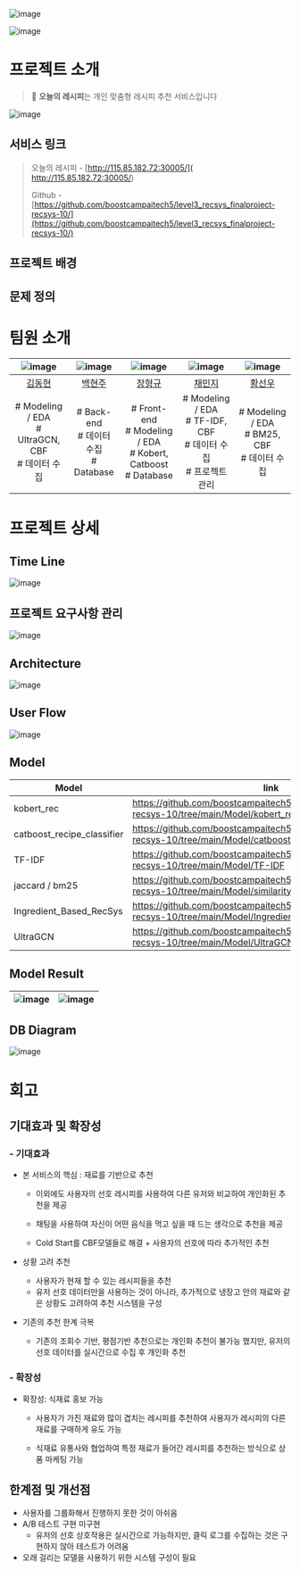 ![image](https://github.com/boostcampaitech5/level3_recsys_finalproject-recsys-10/assets/60868825/094b5ba2-f686-4c91-9363-5134523d31b2)



![image](https://github.com/boostcampaitech5/level3_recsys_finalproject-recsys-10/assets/60868825/7da6cbff-5478-4dfe-b1d0-b4dc5a28bd30)



# 프로젝트 소개

> 🥕 **오늘의 레시피**는 개인 맞춤형 레시피 추천 서비스입니다



![image](https://github.com/boostcampaitech5/level3_recsys_finalproject-recsys-10/assets/60868825/51400f78-73a4-4c01-a50e-64db4224d25b)

## 서비스 링크

> 오늘의 레시피 - [http://115.85.182.72:30005/]( http://115.85.182.72:30005/)
> 
> Github -  [https://github.com/boostcampaitech5/level3_recsys_finalproject-recsys-10/](https://github.com/boostcampaitech5/level3_recsys_finalproject-recsys-10/)

## 프로젝트 배경


## 문제 정의


# 팀원 소개

| ![image](https://github.com/boostcampaitech5/level2_dkt-recsys-10/assets/60868825/9a929688-e9fa-4d0e-96af-a6c838f9f221) | ![image](https://github.com/boostcampaitech5/level2_dkt-recsys-10/assets/60868825/249da5de-3440-4535-978a-ee898034c7da) | ![image](https://github.com/boostcampaitech5/level2_dkt-recsys-10/assets/60868825/376a2e80-619d-4e5d-ae74-5425e10896b3) | ![image](https://github.com/boostcampaitech5/level2_dkt-recsys-10/assets/60868825/17048a46-9566-430e-b7d8-2d3852cbf99d) | ![image](https://github.com/boostcampaitech5/level2_dkt-recsys-10/assets/60868825/c4e5ed48-8fda-47a1-9fcf-a37f37ac4198) |
| :----------------------------------------------------------: | :----------------------------------------------------------: | :----------------------------------------------------------: | :----------------------------------------------------------: | :----------------------------------------------------------: |
|             [김동현](https://github.com/llsy159)             |          [백현주](https://github.com/alexandra9975)          |           [장형규](https://github.com/BrotherGyu)            |            [채민지](https://github.com/chaemj97)             |        [황선우](https://github.com/Vintage-lavender)         |
| # Modeling / EDA<br /> \# UltraGCN, CBF<br />\# 데이터 수집  |       \# Back-end<br />\# 데이터 수집<br />\# Database       | \# Front-end<br />\# Modeling / EDA<br />\# Kobert, Catboost<br />\# Database | \# Modeling / EDA<br />\# TF-IDF, CBF<br />\# 데이터 수집<br />\# 프로젝트 관리 |   \# Modeling / EDA<br />\# BM25, CBF<br />\# 데이터 수집    |

# 프로젝트 상세

## Time Line

![image](https://github.com/boostcampaitech5/level3_recsys_finalproject-recsys-10/assets/60868825/d5c865bf-b1c9-4a80-b3e7-4a04d9518926)



## 프로젝트 요구사항 관리

![image](https://github.com/boostcampaitech5/level3_recsys_finalproject-recsys-10/assets/60868825/54c2a626-120b-47e9-a9a6-e617e5521ce7)



## Architecture

![image](https://github.com/boostcampaitech5/level3_recsys_finalproject-recsys-10/assets/60868825/970b9983-de01-47ac-800d-fc0d58be3f9e)

## User Flow
![image](https://github.com/boostcampaitech5/level3_recsys_finalproject-recsys-10/assets/60868825/efa715ec-e72b-43fb-aa8b-f52c8e083b05)

## Model

| Model                      | link                                                         |
| -------------------------- | ------------------------------------------------------------ |
| kobert_rec                 | https://github.com/boostcampaitech5/level3_recsys_finalproject-recsys-10/tree/main/Model/kobert_rec |
| catboost_recipe_classifier | https://github.com/boostcampaitech5/level3_recsys_finalproject-recsys-10/tree/main/Model/catboost_recipe_classifier |
| TF-IDF                     | https://github.com/boostcampaitech5/level3_recsys_finalproject-recsys-10/tree/main/Model/TF-IDF |
| jaccard / bm25             | https://github.com/boostcampaitech5/level3_recsys_finalproject-recsys-10/tree/main/Model/similarity |
| Ingredient_Based_RecSys    | https://github.com/boostcampaitech5/level3_recsys_finalproject-recsys-10/tree/main/Model/Ingredient_Based_RecSys |
| UltraGCN                   | https://github.com/boostcampaitech5/level3_recsys_finalproject-recsys-10/tree/main/Model/UltraGCN |



## Model Result

| ![image](https://github.com/boostcampaitech5/level3_recsys_finalproject-recsys-10/assets/60868825/cb77871c-0cfe-4530-9636-504b338cc434) | ![image](https://github.com/boostcampaitech5/level3_recsys_finalproject-recsys-10/assets/60868825/cb77871c-0cfe-4530-9636-504b338cc434) |
| ------------------------------------------------------------ | ------------------------------------------------------------ |



## DB Diagram

![image](https://github.com/boostcampaitech5/level3_recsys_finalproject-recsys-10/assets/60868825/30596c0c-d436-4058-918d-f69b1f4096ac)



# 회고

## 기대효과 및 확장성

### \- 기대효과

- 본 서비스의 핵심 : 재료를 기반으로 추천
  
  - 이외에도 사용자의 선호 레시피를 사용하여 다른 유저와 비교하여 개인화된 추천을 제공
  
  - 채팅을 사용하여 자신이 어떤 음식을 먹고 싶을 때 드는 생각으로 추천을 제공
  - Cold Start를 CBF모델들로 해결 + 사용자의 선호에 따라 추가적인 추천
  
- 상황 고려 추천
  - 사용자가 현재 할 수 있는 레시피들을 추천
  - 유저 선호 데이터만을 사용하는 것이 아니라, 추가적으로 냉장고 안의 재료와 같은 상황도 고려하여 추천 시스템을 구성

- 기존의 추천 한계 극복
  - 기존의 조회수 기반, 평점기반 추천으로는 개인화 추천이 불가능 했지만, 유저의 선호 데이터를 실시간으로 수집 후 개인화 추천


### \- 확장성

- 확장성: 식재료 홍보 가능

  - 사용자가 가진 재료와 많이 겹치는 레시피를 추천하여 사용자가 레시피의 다른 재료를 구매하게 유도 가능

  - 식재료 유통사와 협업하여 특정 재료가 들어간 레시피를 추천하는 방식으로 상품 마케팅 가능



## 한계점 및 개선점

- 사용자를 그룹화해서 진행하지 못한 것이 아쉬움
- A/B 테스트 구현 미구현
  - 유저의 선호 상호작용은 실시간으로 가능하지만, 클릭 로그를 수집하는 것은 구현하지 않아 테스트가 어려움
- 오래 걸리는 모델을 사용하기 위한 시스템 구성이 필요
